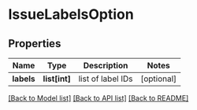 # IssueLabelsOption

## Properties
Name | Type | Description | Notes
------------ | ------------- | ------------- | -------------
**labels** | **list[int]** | list of label IDs | [optional]

[[Back to Model list]](../README.md#documentation-for-models) [[Back to API list]](../README.md#documentation-for-api-endpoints) [[Back to README]](../README.md)


